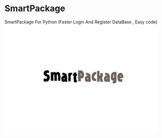# SmartPackage
SmartPackage For Python (Faster Login And Register DataBase , Easy code)
![PROJECT-IMG](https://github.com/Smartbite0/SmartPackage/blob/main/SmartPackage.png)
